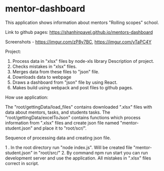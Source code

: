 # mentor-dashboard
This application shows information about mentors "Rolling scopes" school.

Link to github pages: https://shanhinpavel.github.io/mentors-dashboard

Screenshots - https://imgur.com/zP8y7BC, https://imgur.com/yTaPC4Y

Project:
1. Process data in "xlsx" files by node-xls library
Description of project.
2. Checks mistakes in "xlsx" files.
3. Merges data from these files to "json" file.
4. Downloads data to webpage
5. Draws a dashboard from "json" file by using React.
6. Makes build using webpack and post files to github pages.

How use application:

  The "root/gettingData/load_files" contains downloaded ".xlsx" files with data about mentors, tasks, and students tasks. The "root/gettingData/excelToJson" contains functions which process information from ".xlsx" files and create json file named "mentor-student.json" and place it to "root/scr/".
  
Sequence of processing data and creating json file.

1 . In the root directory run "node index.js". Will be created file "mentor-student.json" in "root/src/"
2. By command npm run start you can run development server and use the application.
All mistakes in ".xlsx" files correct in script.
